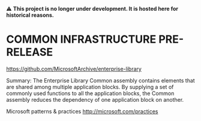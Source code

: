 :warning: **This project is no longer under development. It is hosted here for historical reasons.**

# COMMON INFRASTRUCTURE PRE-RELEASE
https://github.com/MicrosoftArchive/enterprise-library

Summary: The Enterprise Library Common assembly contains elements that are shared among multiple application blocks. By supplying a set of commonly used functions to all the application blocks, the Common assembly reduces the dependency of one application block on another.

Microsoft patterns & practices
http://microsoft.com/practices
